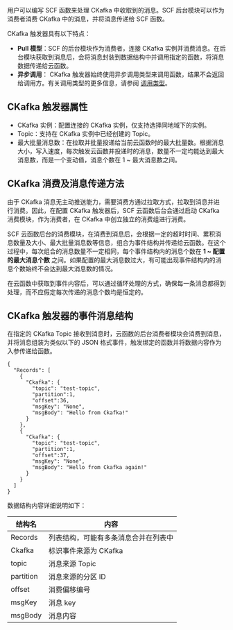 用户可以编写 SCF 函数来处理 CKafka 中收取到的消息。SCF 后台模块可以作为消费者消费 CKafka 中的消息，并将消息传递给 SCF 函数。

CKafka 触发器具有以下特点：

- **Pull 模型**：SCF 的后台模块作为消费者，连接 CKafka 实例并消费消息。在后台模块获取到消息后，会将消息封装到数据结构中并调用指定的函数，将消息数据传递给云函数。
- **异步调用**： CKafka 触发器始终使用异步调用类型来调用函数，结果不会返回给调用方。有关调用类型的更多信息，请参阅 [调用类型](https://intl.cloud.tencent.com/document/product/583/9694#.E8.B0.83.E7.94.A8.E7.B1.BB.E5.9E.8B)。

## CKafka 触发器属性

- CKafka 实例：配置连接的 CKafka 实例，仅支持选择同地域下的实例。
- Topic：支持在 CKafka 实例中已经创建的 Topic。
- 最大批量消息数：在拉取并批量投递给当前云函数时的最大批量数。根据消息大小，写入速度，每次触发云函数并投递时的消息，数量不一定均能达到最大消息数，而是一个变动值，消息个数在 1 ~ 最大消息数之间。

## CKafka 消费及消息传递方法

由于 CKafka 消息无主动推送能力，需要消费方通过拉取方式，拉取到消息并进行消费。因此，在配置 CKafka 触发器后，SCF 云函数后台会通过启动 CKafka 消费模块，作为消费者，在 CKafka 中创立独立的消费组进行消费。

SCF 云函数后台的消费模块，在消费到消息后，会根据一定的超时时间、累积消息数量及大小、最大批量消息数等信息，组合为事件结构并传递给云函数。在这个过程中，每次组合的消息数量不一定相同，每个事件结构内的消息个数在 **1 ~ 配置的最大消息个数** 之间。如果配置的最大消息数过大，有可能出现事件结构内的消息个数始终不会达到最大消息数的情况。

在云函数中获取到事件内容后，可以通过循环处理的方式，确保每一条消息都得到处理，而不应假定每次传递的消息个数均是恒定的。

## CKafka 触发器的事件消息结构

在指定的 CKafka Topic 接收到消息时，云函数的后台消费者模块会消费到消息，并将消息组装为类似以下的 JSON 格式事件，触发绑定的函数并将数据内容作为入参传递给函数。

```
{
  "Records": [
    {
      "Ckafka": {
        "topic": "test-topic",
        "partition":1,
        "offset":36,
        "msgKey": "None",
        "msgBody": "Hello from Ckafka!"
      }
    },
    {
      "Ckafka": {
        "topic": "test-topic",
        "partition":1,
        "offset":37,
        "msgKey": "None",
        "msgBody": "Hello from Ckafka again!"
      }
    }
  ]
}
```

数据结构内容详细说明如下：

|    结构名    | 内容 |
| ---------- | --- |
| Records |  列表结构，可能有多条消息合并在列表中 |
| Ckafka   | 标识事件来源为 CKafka |
| topic | 消息来源 Topic |
| partition |  消息来源的分区 ID |
| offset |  消费偏移编号  |
| msgKey | 消息 key |
| msgBody | 消息内容 |
